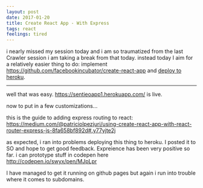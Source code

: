 ```yaml
---
layout: post
date: 2017-01-20
title: Create React App - With Express
tags: react
feelings: tired
---
```


i nearly missed my session today and i am so traumatized from the last Crawler session i am taking a break from that today. instead today I aim for a relatively easier thing to do: implement <https://github.com/facebookincubator/create-react-app> and [deploy to heroku](https://github.com/mars/create-react-app-buildpack).

---

well that was easy. <https://sentieoapp1.herokuapp.com/> is live.

now to put in a few customizations... 

this is the guide to adding express routing to react: <https://medium.com/@patriciolpezjuri/using-create-react-app-with-react-router-express-js-8fa658bf892d#.y77yjte2j>

as expected, i ran into problems deploying this thing to heroku. I posted it to SO and hope to get good feedback. Expreience has been very positive so far.  i can prototype stuff in codepen here <http://codepen.io/swyx/pen/MJpLpr>

I have managed to get it running on github pages but again i run into trouble where it comes to subdomains.
